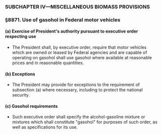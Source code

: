 ### SUBCHAPTER IV—MISCELLANEOUS BIOMASS PROVISIONS

### §8871. Use of gasohol in Federal motor vehicles
#### (a) Exercise of President's authority pursuant to executive order respecting use
* The President shall, by executive order, require that motor vehicles which are owned or leased by Federal agencies and are capable of operating on gasohol shall use gasohol where available at reasonable prices and in reasonable quantities.

#### (b) Exceptions
* The President may provide for exceptions to the requirement of subsection (a) where necessary, including to protect the national security.

#### (c) Gasohol requirements
* Such executive order shall specify the alcohol-gasoline mixture or mixtures which shall constitute "gasohol" for purposes of such order, as well as specifications for its use.